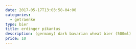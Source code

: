 ```yaml
---
date: 2017-05-17T13:03:58-04:00
categories:
  - getraenke
type: bier
title: erdinger pikantus
description: (germany) dark bavarian wheat bier (500ml)
price: 10
---
```

